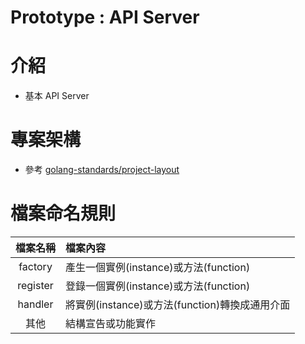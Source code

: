 # Prototype : API Server 

# 介紹

- 基本 API Server 
    
# 專案架構

- 參考 [golang-standards/project-layout](https://github.com/golang-standards/project-layout) 

# 檔案命名規則

| 檔案名稱 | 檔案內容 |
|:-:|:--|
|factory|產生一個實例(instance)或方法(function)|
|register|登錄一個實例(instance)或方法(function)|
|handler|將實例(instance)或方法(function)轉換成通用介面|
|其他|結構宣告或功能實作|